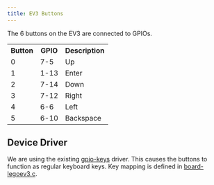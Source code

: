 ```yaml
---
title: EV3 Buttons
---
```


The 6 buttons on the EV3 are connected to GPIOs.

<table class="table table-striped table-bordered">
    <tr>
        <th>Button</th>
        <th>GPIO</th>
        <th>Description</th>
    </tr>
    <tr>
        <td>0</td>
        <td>7-5</td>
        <td>Up</td>
    </tr>
    <tr>
        <td>1</td>
        <td>1-13</td>
        <td>Enter</td>
    </tr>
    <tr>
        <td>2</td>
        <td>7-14</td>
        <td>Down</td>
    </tr>
    <tr>
        <td>3</td>
        <td>7-12</td>
        <td>Right</td>
    </tr>
    <tr>
        <td>4</td>
        <td>6-6</td>
        <td>Left</td>
    </tr>
    <tr>
        <td>5</td>
        <td>6-10</td>
        <td>Backspace</td>
    </tr>
</table>

## Device Driver

We are using the existing [gpio-keys](https://github.com/ev3dev/ev3dev-kernel/blob/ev3dev-jessie/drivers/input/keyboard/gpio_keys.c) driver. This causes the buttons to function as regular keyboard keys. Key mapping is defined in [board-legoev3.c](https://github.com/ev3dev/ev3dev-kernel/blob/ev3dev-jessie/arch/arm/mach-davinci/board-legoev3.c).